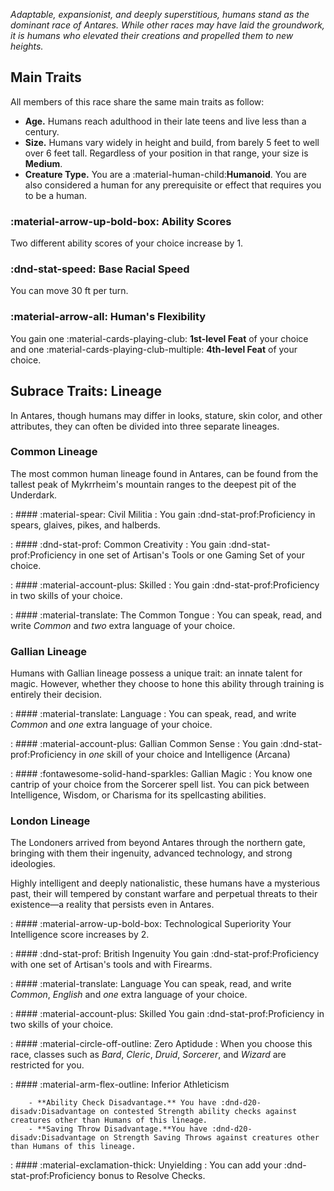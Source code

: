 *Adaptable, expansionist, and deeply superstitious, humans stand as the dominant race of Antares. While other races may have laid the groundwork, it is humans who elevated their creations and propelled them to new heights.*

## Main Traits
All members of this race share the same main traits as follow:

- **Age.** Humans reach adulthood in their late teens and live less than a century.
- **Size.** Humans vary widely in height and build, from barely 5 feet to well over 6 feet tall. Regardless of your position in that range, your size is **Medium**.
- **Creature Type.** You are a :material-human-child:**Humanoid**. You are also considered a human for any prerequisite or effect that requires you to be a human.

### :material-arrow-up-bold-box: Ability Scores

Two different ability scores of your choice increase by 1.

### :dnd-stat-speed: Base Racial Speed
You can move 30 ft per turn.

### :material-arrow-all: Human's Flexibility
You gain one :material-cards-playing-club: **1st-level Feat** of your choice and one :material-cards-playing-club-multiple: **4th-level Feat** of your choice. 

## Subrace Traits: Lineage

In Antares, though humans may differ in looks, stature, skin color, and other attributes, they can often be divided into three separate lineages.

### Common Lineage

The most common human lineage found in Antares, can be found from the tallest peak of Mykrrheim's mountain ranges to the deepest pit of the Underdark.

:   #### :material-spear: Civil Militia
:   You gain :dnd-stat-prof:Proficiency in spears, glaives, pikes, and halberds.

:   #### :dnd-stat-prof: Common Creativity
:   You gain :dnd-stat-prof:Proficiency in one set of Artisan's Tools or one Gaming Set of your choice.

:   #### :material-account-plus: Skilled
:   You gain :dnd-stat-prof:Proficiency in two skills of your choice.

:   #### :material-translate: The Common Tongue
:   You can speak, read, and write *Common* and *two* extra language of your choice.

### Gallian Lineage

Humans with Gallian lineage possess a unique trait: an innate talent for magic. However, whether they choose to hone this ability through training is entirely their decision.

:   #### :material-translate: Language
:   You can speak, read, and write *Common* and *one* extra language of your choice.

:   #### :material-account-plus: Gallian Common Sense
:   You gain :dnd-stat-prof:Proficiency in *one* skill of your choice and Intelligence (Arcana)

:   #### :fontawesome-solid-hand-sparkles: Gallian Magic
:   You know one cantrip of your choice from the Sorcerer spell list. You can pick between Intelligence, Wisdom, or Charisma for its spellcasting abilities.

### London Lineage

The Londoners arrived from beyond Antares through the northern gate, bringing with them their ingenuity, advanced technology, and strong ideologies. 

Highly intelligent and deeply nationalistic, these humans have a mysterious past, their will tempered by constant warfare and perpetual threats to their existence—a reality that persists even in Antares.

:   #### :material-arrow-up-bold-box: Technological Superiority
Your Intelligence score increases by 2. 

:   #### :dnd-stat-prof: British Ingenuity
You gain :dnd-stat-prof:Proficiency with one set of Artisan's tools and with Firearms.

:   #### :material-translate: Language
You can speak, read, and write *Common*, *English* and *one* extra language of your choice.

:   #### :material-account-plus: Skilled
You gain :dnd-stat-prof:Proficiency in two skills of your choice.

:   #### :material-circle-off-outline: Zero Aptidude
:   When you choose this race, classes such as *Bard*, *Cleric*, *Druid*, *Sorcerer*, and *Wizard* are restricted for you.

:   #### :material-arm-flex-outline: Inferior Athleticism

        - **Ability Check Disadvantage.** You have :dnd-d20-disadv:Disadvantage on contested Strength ability checks against creatures other than Humans of this lineage.
        - **Saving Throw Disadvantage.**You have :dnd-d20-disadv:Disadvantage on Strength Saving Throws against creatures other than Humans of this lineage.

:   #### :material-exclamation-thick: Unyielding 
:   You can add your :dnd-stat-prof:Proficiency bonus to Resolve Checks.
